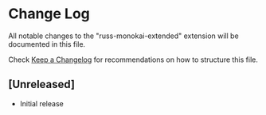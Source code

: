 # Change Log
All notable changes to the "russ-monokai-extended" extension will be documented in this file.

Check [Keep a Changelog](http://keepachangelog.com/) for recommendations on how to structure this file.

## [Unreleased]
- Initial release
